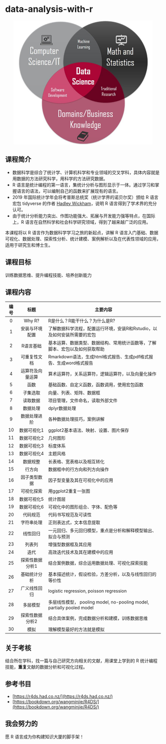 # data-analysis-with-r


<p style="text-align:center;"><img src="data_science.jpg" height="400px" width="450px"></p>



## 课程简介

- 数据科学是综合了统计学、计算机科学和专业领域的交叉学科，具体内容就是用数据的方法研究科学，用科学的方法研究数据。
- R 语言是统计编程的第一语言，集统计分析与图形显示于一体。通过学习和掌握语言的语法，可以编制自己的函数来扩展现有的语言。
- 2019 年国际统计学年会将考普斯总统奖（统计学界的诺贝尔奖）颁给 R 语言宏包 tidyverse 的作者  [Hadley Wickham](http://hadley.nz/)，说明 R 语言得到了学术界的充分认可。
- 由于统计分析能力突出、作图功能强大、拓展与开发能力强等特点，在国际上，R 语言在自然科学和社会科学研究领域，得到了越来越广泛的应用。

本课程将以 R 语言作为数据科学学习之旅的新起点，讲解 R 语言入门基础、数据可视化、数据处理、探索性分析、统计建模、案例解析以及在代表性领域的应用，适用于研究生和博士生。


## 课程目标
训练数据思维、提升编程技能、培养创新能力



## 课程内容 

| 编号 	|       标题       	| 主要内容                                                                     	|
|:----:	|:----------------:	|------------------------------------------------------------------------------	|
|   0  	|      Why R?      	| R是什么？R能干什么？为什么是R?                                               	|
|   1  	|  安装与环境配置  	| 了解数据科学流程，配置运行环境，安装R和Rstudio，以及如何安装所需要的宏包     	|
|   2  	|     R语言基础    	| 基本运算、数据类型、数据结构、常用统计函数等，了解脚本、宏包以及如何获取帮助 	|
|   3  	|   可重复性文档   	| Rmarkdown语法，生成html格式报告、生成pdf格式报告、生成word格式报告           	|
|   4  	| 运算符及向量运算 	| 算术运算符，关系运算符，逻辑运算符，以及向量化操作                           	|
|   5  	|       函数       	| 基础函数、自定义函数，函数调用，使用宏包函数                                 	|
|   6  	|     子集选取     	| 向量、列表、矩阵、数据框                                                     	|
|   7  	|     读取数据     	| 项目管理，文件命名，读取外部文件                                             	|
|   8  	|     数据处理     	| dplyr数据处理                                                                	|
|   9  	|   数据处理进阶   	| 各种数据处理技巧，案例讲解                                                   	|
|  10  	|    数据可视化1   	| ggplot2基本语法、映射、设置、图片保存                                        	|
|  11  	|    数据可视化2   	| 几何图形                                                                     	|
|  12  	|    数据可视化3   	| 标度体系                                                                     	|
|  13  	|    数据可视化4   	| 主题风格                                                                     	|
|  14  	|     数据规整     	| 长表格、宽表格以及相互转化                                                   	|
|  15  	|      行方向      	| 数据框中的行方向和列方向操作                                                 	|
|  16  	|   因子类型数据   	| 因子型变量及其在可视化中的应用                                               	|
|  17  	|    可视化探索    	| 用ggplot2重复一张图                                                          	|
|  18  	|    数据可视化5   	| 统计图层                                                                     	|
|  19  	|    数据可视化6   	| 可视化中的图形组合、字体、配色等                                             	|
|  20  	|     代码规范     	| 代码书写规范及可读性                                                         	|
|  21  	|    字符串处理    	| 正则表达式，文本信息提取                                                     	|
|  22  	|     线性回归     	| 一元回归、多元回归模型，重点是分析和解释模型输出、拟合与预测                 	|
|  23  	|      列表列      	| 增强型数据框及其应用                                                         	|
|  24  	|       迭代       	| 高效迭代技术及其在建模中的应用                                               	|
|  25  	|  探索性数据分析1 	| 结合案例数据，综合运用数据处理、可视化探索技能                               	|
|  26  	|   基础统计分析   	| 基本描述统计，假设检验，方差分析，以及与线性回归的等价性                     	|
|  27  	|   广义线性回归   	| logistic regression, poisson regression                                      	|
|  28  	|     多层模型     	| 多层线性模型， pooling model, no-pooling model, partially pooled model       	|
|  29  	|  探索性数据分析2 	| 结合具体案例，完成数据分析和建模，训练数据思维                               	|
|  30  	|       模拟       	| 理解模型最好的方法就是模拟                                                   	|



## 关于考核
结合所在学科，找一篇与自己研究方向相关的文献，用课堂上学到的 R 统计编程技能，**重复**文献的数据分析和可视化过程。



## 参考书目
- [https://r4ds.had.co.nz/](https://r4ds.had.co.nz/)
- [https://bookdown.org/wangminjie/R4DS/](https://bookdown.org/wangminjie/R4DS/)



## 我会努力的
愿 R 语言成为你构建知识大厦的脚手架！
